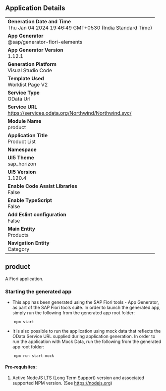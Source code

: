 ## Application Details
|               |
| ------------- |
|**Generation Date and Time**<br>Thu Jan 04 2024 19:46:49 GMT+0530 (India Standard Time)|
|**App Generator**<br>@sap/generator-fiori-elements|
|**App Generator Version**<br>1.12.1|
|**Generation Platform**<br>Visual Studio Code|
|**Template Used**<br>Worklist Page V2|
|**Service Type**<br>OData Url|
|**Service URL**<br>https://services.odata.org/Northwind/Northwind.svc/
|**Module Name**<br>product|
|**Application Title**<br>Product List|
|**Namespace**<br>|
|**UI5 Theme**<br>sap_horizon|
|**UI5 Version**<br>1.120.4|
|**Enable Code Assist Libraries**<br>False|
|**Enable TypeScript**<br>False|
|**Add Eslint configuration**<br>False|
|**Main Entity**<br>Products|
|**Navigation Entity**<br>Category|

## product

A Fiori application.

### Starting the generated app

-   This app has been generated using the SAP Fiori tools - App Generator, as part of the SAP Fiori tools suite.  In order to launch the generated app, simply run the following from the generated app root folder:

```
    npm start
```

- It is also possible to run the application using mock data that reflects the OData Service URL supplied during application generation.  In order to run the application with Mock Data, run the following from the generated app root folder:

```
    npm run start-mock
```

#### Pre-requisites:

1. Active NodeJS LTS (Long Term Support) version and associated supported NPM version.  (See https://nodejs.org)


